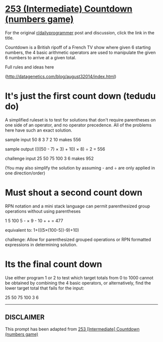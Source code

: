 # [253 (Intermediate) Countdown (numbers game)](https://www.reddit.com/r/dailyprogrammer/comments/452omr/20160210_challenge_253_intermediate_countdown/)

For the original [r/dailyprogrammer](https://www.reddit.com/r/dailyprogrammer/) post and discussion, click the link in the title.

Countdown is a British ripoff of a French TV show where given 6 starting numbers, the 4 basic arithmetic operators are used to manipulate the given 6 numbers to arrive at a given total.

Full rules and ideas here

(http://datagenetics.com/blog/august32014/index.html)
# It's just the first count down (tedudu do)
A simplified ruleset is to test for solutions that don't require parentheses on one side of an operator, and no operator precedence.  All of the problems here have such an exact solution.

sample input
 50  8  3  7  2  10 makes 556

sample output
((((50 - 7) × 3) + 10) × 8) ÷ 2
= 556

challenge input
 25 50 75 100 3 6 makes 952

(You may also simplify the solution by assuming - and ÷ are only applied in one direction/order)

# Must shout a second count down
RPN notation and a mini stack language can permit parenthesized group operations without using parentheses

1 5 100 5 - × 9 - 10 + +
= 477

equivalent to:  1+(((5×(100-5))-9)+10)

challenge:  Allow for parenthesized grouped operations or RPN formatted expressions in determining solution.

# Its the final count down
Use either program 1 or 2 to test which target totals from 0 to 1000 cannot be obtained by combining the 4 basic operators, or alternatively, find the lower target total that fails for the input:

25 50 75 100 3 6


----
## **DISCLAIMER**
This prompt has been adapted from [253 [Intermediate] Countdown (numbers game)](https://www.reddit.com/r/dailyprogrammer/comments/452omr/20160210_challenge_253_intermediate_countdown/
)
